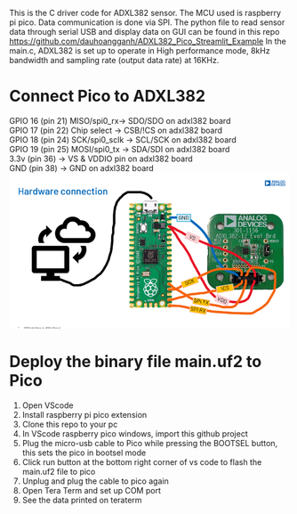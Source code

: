 
This is the C driver code for ADXL382 sensor. The MCU used is raspberry pi pico. Data communication is done via SPI.
The python file to read sensor data through serial USB and display data on GUI can be found in this repo https://github.com/dauhoangganh/ADXL382_Pico_Streamlit_Example
In the main.c, ADXL382 is set up to operate in High performance mode, 8kHz bandwidth and sampling rate (output data rate) at 16KHz.

# Connect Pico to ADXL382
GPIO 16 (pin 21) MISO/spi0_rx-> SDO/SDO on adxl382 board  <br>
GPIO 17 (pin 22) Chip select -> CSB/!CS on adxl382 board <br>
GPIO 18 (pin 24) SCK/spi0_sclk -> SCL/SCK on adxl382 board <br>
GPIO 19 (pin 25) MOSI/spi0_tx -> SDA/SDI on adxl382 board <br>
3.3v (pin 36) -> VS & VDDIO pin on adxl382 board <br>
GND (pin 38)  -> GND on adxl382 board <br>
![connection](./images/connection.png)
# Deploy the binary file main.uf2 to Pico
1. Open VScode
2. Install raspberry pi pico extension
3. Clone this repo to your pc
4. In VScode raspberry pico windows, import this github project
5. Plug the micro-usb cable to Pico while pressing the BOOTSEL button, this sets the pico in bootsel mode
6. Click run button at the bottom right corner of vs code to flash the main.uf2 file to pico
7. Unplug and plug the cable to pico again
8. Open Tera Term and set up COM port
9. See the data printed on teraterm
